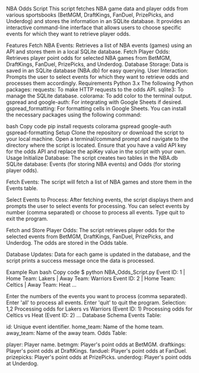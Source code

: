 NBA Odds Script
This script fetches NBA game data and player odds from various sportsbooks (BetMGM, DraftKings, FanDuel, PrizePicks, and Underdog) and stores the information in an SQLite database. It provides an interactive command-line interface that allows users to choose specific events for which they want to retrieve player odds.

Features
Fetch NBA Events: Retrieves a list of NBA events (games) using an API and stores them in a local SQLite database.
Fetch Player Odds: Retrieves player point odds for selected NBA games from BetMGM, DraftKings, FanDuel, PrizePicks, and Underdog.
Database Storage: Data is saved in an SQLite database (NBA.db) for easy querying.
User Interaction: Prompts the user to select events for which they want to retrieve odds and processes them accordingly.
Requirements
Python 3.x
The following Python packages:
requests: To make HTTP requests to the odds API.
sqlite3: To manage the SQLite database.
colorama: To add color to the terminal output.
gspread and google-auth: For integrating with Google Sheets if desired.
gspread_formatting: For formatting cells in Google Sheets.
You can install the necessary packages using the following command:

bash
Copy code
pip install requests colorama gspread google-auth gspread-formatting
Setup
Clone the repository or download the script to your local machine.
Open a terminal/command prompt and navigate to the directory where the script is located.
Ensure that you have a valid API key for the odds API and replace the apiKey value in the script with your own.
Usage
Initialize Database: The script creates two tables in the NBA.db SQLite database: Events (for storing NBA events) and Odds (for storing player odds).

Fetch Events: The script will fetch a list of NBA games and store them in the Events table.

Select Events to Process: After fetching events, the script displays them and prompts the user to select events for processing. You can select events by number (comma separated) or choose to process all events. Type quit to exit the program.

Fetch and Store Player Odds: The script retrieves player odds for the selected events from BetMGM, DraftKings, FanDuel, PrizePicks, and Underdog. The odds are stored in the Odds table.

Database Updates: Data for each game is updated in the database, and the script prints a success message once the data is processed.

Example Run
bash
Copy code
$ python NBA_Odds_Script.py
Event ID: 1 | Home Team: Lakers | Away Team: Warriors
Event ID: 2 | Home Team: Celtics | Away Team: Heat
...

Enter the numbers of the events you want to process (comma separated).
Enter 'all' to process all events.
Enter 'quit' to quit the program.
Selection: 1,2
Processing odds for Lakers vs Warriors (Event ID: 1)
Processing odds for Celtics vs Heat (Event ID: 2)
...
Database Schema
Events Table:

id: Unique event identifier.
home_team: Name of the home team.
away_team: Name of the away team.
Odds Table:

player: Player name.
betmgm: Player's point odds at BetMGM.
draftkings: Player's point odds at DraftKings.
fanduel: Player's point odds at FanDuel.
prizepicks: Player's point odds at PrizePicks.
underdog: Player's point odds at Underdog.

